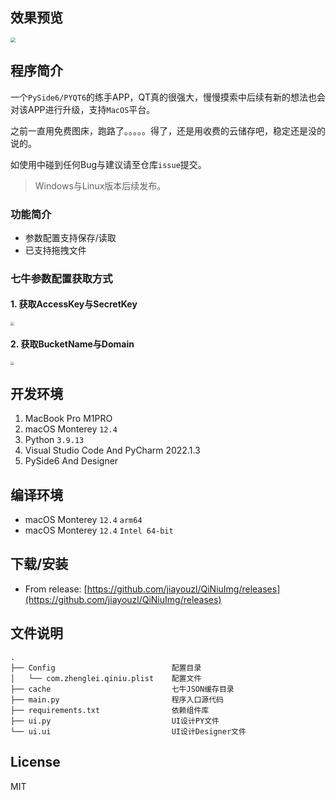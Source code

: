 ## 效果预览

<img src="http://myimages.25531.com/20220714/iShot_2022-07-14_22.31.26.png" style="zoom:50%;" />

## 程序简介

一个`PySide6/PYQT6`的练手APP，QT真的很强大，慢慢摸索中后续有新的想法也会对该APP进行升级，支持`MacOS`平台。

之前一直用免费图床，跑路了。。。。。得了，还是用收费的云储存吧，稳定还是没的说的。

如使用中碰到任何Bug与建议请至仓库`issue`提交。

> Windows与Linux版本后续发布。

### 功能简介
* 参数配置支持保存/读取
* 已支持拖拽文件

### 七牛参数配置获取方式

#### 1. 获取AccessKey与SecretKey

<img src="http://myimages.25531.com/20220715/iShot_2022-07-15_23.04.21.png" style="zoom:35%;" />

#### 2. 获取BucketName与Domain

<img src="http://myimages.25531.com/20220715/iShot_2022-07-15_23.08.24.png" style="zoom:35%;" />

## 开发环境

1. MacBook Pro M1PRO
2. macOS Monterey `12.4`
3. Python `3.9.13`
4. Visual Studio Code And PyCharm 2022.1.3
5. PySide6 And Designer

## 编译环境
* macOS Monterey `12.4` `arm64`
* macOS Monterey `12.4` `Intel 64-bit`

## 下载/安装

- From release: [https://github.com/jiayouzl/QiNiuImg/releases](https://github.com/jiayouzl/QiNiuImg/releases)

## 文件说明
```
.
├── Config                          配置目录
│   └── com.zhenglei.qiniu.plist    配置文件
├── cache                           七牛JSON缓存目录
├── main.py                         程序入口源代码
├── requirements.txt                依赖组件库
├── ui.py                           UI设计PY文件
└── ui.ui                           UI设计Designer文件
```

## License

MIT
